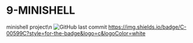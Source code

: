 # 9-MINISHELL
minishell project\n
![GitHub last commit](https://img.shields.io/github/last-commit/xDeadpoolx/9-MINISHELL?style=for-the-badge)
https://img.shields.io/badge/C-00599C?style=for-the-badge&logo=c&logoColor=white

